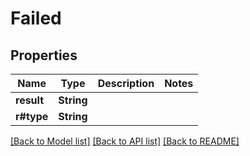 # Failed

## Properties

| Name       | Type       | Description | Notes |
| ---------- | ---------- | ----------- | ----- |
| **result** | **String** |             |
| **r#type** | **String** |             |

[[Back to Model list]](../README.md#documentation-for-models) [[Back to API list]](../README.md#documentation-for-api-endpoints) [[Back to README]](../README.md)
